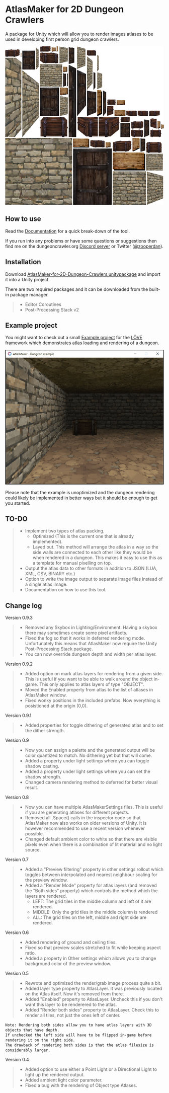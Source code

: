 # AtlasMaker for 2D Dungeon Crawlers
 A package for Unity which will allow you to render images atlases to be used in developing first person grid dungeon crawlers.
 
 ![AtlasMaker](Media/screenshot-2.png)

## How to use

Read the [Documentation](/Docs/documentation.md) for a quick break-down of the tool.

If you run into any problems or have some questions or suggestions then find me on the dungeoncrawler.org [Discord server](https://discord.gg/XerEseQ) or Twitter ([@zooperdan](https://twitter.com/zooperdan)).

## Installation

Download [AtlasMaker-for-2D-Dungeon-Crawlers.unitypackage](Package/AtlasMaker-for-2D-Dungeon-Crawlers.unitypackage) and import it into a Unity project.

There are two required packages and it can be downloaded from the built-in package manager.
>	- Editor Coroutines
>	- Post-Processing Stack v2

## Example project

You might want to check out a small [Example project](/Example/LÖVE/) for the [LÖVE](https://love2d.org/) framework which demonstrates atlas loading and rendering of a dungeon.

![AtlasMaker example](Media/example.gif)

Please note that the example is unoptimized and the dungeon rendering could likely be implemented in better ways but it should be enough to get you started.

## TO-DO

>	- Implement two types of atlas packing.
>		- Optimized (This is the current one that is already implemented).
>		- Layed out. This method will arrange the atlas in a way so the side walls are connected to each other like they would be when rendered in a dungeon. This makes it easy to use this as a template for manual pixelling on top.
>	- Output the atlas data to other formats in addition to JSON (LUA, XML, CSV, BINARY etc.)
>	- Option to write the image output to separate image files instead of a single atlas image.
>	- Documentation on how to use this tool.

## Change log

Version 0.9.3

>	- Removed any Skybox in Lighting/Environment. Having a skybox there may sometimes create some pixel artifacts.
>	- Fixed the fog so that it works in deferred rendering mode. Unfortunately this means that AtlasMaker now require the Unity Post-Processing Stack package.
>	- You can now override dungeon depth and width per atlas layer.

Version 0.9.2

>	- Added option on mark atlas layers for rendering from a given side. This is useful if you want to be able to walk around the object in-game. This only applies to atlas layers of type "OBJECT".
>	- Moved the Enabled property from atlas to the list of atlases in AtlasMaker window.
>	- Fixed wonky positions in the included prefabs. Now everything is posistioned at the origin (0,0).

Version 0.9.1

>	- Added properties for toggle dithering of generated atlas and to set the dither strength.

Version 0.9

>	- Now you can assign a palette and the generated output will be color quantized to match. No dithering yet but that will come.
>	- Added a property under light settings where you can toggle shadow casting.
>	- Added a property under light settings where you can set the shadow strength.
>	- Changed camera rendering method to deferred for better visual result.

Version 0.8

>	- Now you can have multiple AtlasMakerSettings files. This is useful if you are generating atlases for different projects.
>	- Removed all .Space() calls in the inspector code so that AtlasMaker now also works on older versions of Unity. It is however recommended to use a recent version whenever possible.
>	- Changed default ambient color to white so that there are visible pixels even when there is a combination of lit material and no light source.

Version 0.7

>	- Added a "Preview filtering" property in other settings rollout which toggles between interpolated and nearest neighbour scaling for the preview window.
>	- Added a "Render Mode" property for atlas layers (and removed the "Both sides" property) which controls the method which the layers are rendered.
>		- LEFT: The grid tiles in the middle column and left of it are rendered.
>		- MIDDLE: Only the grid tiles in the middle column is rendered
>		- ALL: The grid tiles on the left, middle and right side are rendered. 

Version 0.6

>	- Added rendering of ground and ceiling tiles.
>	- Fixed so that preview scales stretched to fit while keeping aspect ratio.
>	- Added a property in Other settings which allows you to change background color of the preview window.

Version 0.5

>	- Rewrote and optimized the render/grab image process quite a bit.
>	- Added layer type property to AtlasLayer. It was previously located on the Atlas itself. Now it's removed from there.
>	- Added "Enabled" property to AtlasLayer. Uncheck this if you don't want this layer to be renderered to the atlas.
>	- Added "Render both sides" property to AtlasLayer. Check this to render all tiles, not just the ones left of center.
	
	Note: Rendering both sides allow you to have atlas layers with 3D objects that have depth.
	If unchecked the left side will have to be flipped in-game before rendering it on the right side.
	The drawback of rendering both sides is that the atlas filesize is considerably larger.

Version 0.4

>	- Added option to use either a Point Light or a Directional Light to light up the rendered output.
>	- Added ambient light color parameter.
>	- Fixed a bug with the rendering of Object type Atlases.
